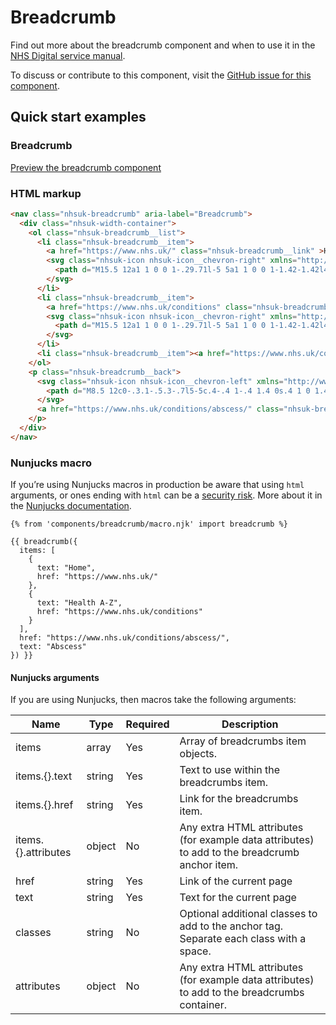 # Breadcrumb

Find out more about the breadcrumb component and when to use it in the [NHS Digital service manual](https://beta.nhs.uk/service-manual/patterns/).

To discuss or contribute to this component, visit the [GitHub issue for this component](https://github.com/nhsuk/nhsuk-frontend/issues/158).

## Quick start examples

### Breadcrumb

[Preview the breadcrumb component](https://nhsuk.github.io/nhsuk-frontend/components/breadcrumb.html)

### HTML markup

```html
<nav class="nhsuk-breadcrumb" aria-label="Breadcrumb">
  <div class="nhsuk-width-container">
    <ol class="nhsuk-breadcrumb__list">
      <li class="nhsuk-breadcrumb__item">
        <a href="https://www.nhs.uk/" class="nhsuk-breadcrumb__link" >Home</a> 
        <svg class="nhsuk-icon nhsuk-icon__chevron-right" xmlns="http://www.w3.org/2000/svg" viewBox="0 0 24 24" aria-hidden="true">
          <path d="M15.5 12a1 1 0 0 1-.29.71l-5 5a1 1 0 0 1-1.42-1.42l4.3-4.29-4.3-4.29a1 1 0 0 1 1.42-1.42l5 5a1 1 0 0 1 .29.71z"/>
        </svg>
      </li>
      <li class="nhsuk-breadcrumb__item">
        <a href="https://www.nhs.uk/conditions" class="nhsuk-breadcrumb__link" >Health A-Z</a> 
        <svg class="nhsuk-icon nhsuk-icon__chevron-right" xmlns="http://www.w3.org/2000/svg" viewBox="0 0 24 24" aria-hidden="true">
          <path d="M15.5 12a1 1 0 0 1-.29.71l-5 5a1 1 0 0 1-1.42-1.42l4.3-4.29-4.3-4.29a1 1 0 0 1 1.42-1.42l5 5a1 1 0 0 1 .29.71z"/>
        </svg>
      </li>
      <li class="nhsuk-breadcrumb__item"><a href="https://www.nhs.uk/conditions/abscess/" class="nhsuk-breadcrumb__link">Abscess</a></li>
    </ol>
    <p class="nhsuk-breadcrumb__back">
      <svg class="nhsuk-icon nhsuk-icon__chevron-left" xmlns="http://www.w3.org/2000/svg" viewBox="0 0 24 24" aria-hidden="true">
        <path d="M8.5 12c0-.3.1-.5.3-.7l5-5c.4-.4 1-.4 1.4 0s.4 1 0 1.4L10.9 12l4.3 4.3c.4.4.4 1 0 1.4s-1 .4-1.4 0l-5-5c-.2-.2-.3-.4-.3-.7z"/>
      </svg>
      <a href="https://www.nhs.uk/conditions/abscess/" class="nhsuk-breadcrumb__backlink">Back to Abscess</a>
    </p>
  </div>
</nav>
```

### Nunjucks macro

If you’re using Nunjucks macros in production be aware that using `html` arguments, or ones ending with `html` can be a [security risk](https://en.wikipedia.org/wiki/Cross-site_scripting). More about it in the [Nunjucks documentation](https://mozilla.github.io/nunjucks/api.html#user-defined-templates-warning).

``` 
{% from 'components/breadcrumb/macro.njk' import breadcrumb %}

{{ breadcrumb({
  items: [
    {
      text: "Home",
      href: "https://www.nhs.uk/"
    },
    {
      text: "Health A-Z",
      href: "https://www.nhs.uk/conditions"
    }
  ],
  href: "https://www.nhs.uk/conditions/abscess/",
  text: "Abscess"
}) }}
```

#### Nunjucks arguments

If you are using Nunjucks, then macros take the following arguments: 

| Name                | Type     | Required  | Description  |
| --------------------|----------|-----------|--------------|
| items               | array    | Yes       | Array of breadcrumbs item objects. |
| items.{}.text       | string   | Yes       | Text to use within the breadcrumbs item. |
| items.{}.href	      | string   | Yes       | Link for the breadcrumbs item. |
| items.{}.attributes	| object   | No        | Any extra HTML attributes (for example data attributes) to add to the breadcrumb anchor item. |
| href                | string   | Yes       | Link of the current page  |
| text                | string   | Yes       | Text for the current page |
| classes             | string   | No        | Optional additional classes to add to the anchor tag. Separate each class with a space. |
| attributes          | object   | No        | Any extra HTML attributes (for example data attributes) to add to the breadcrumbs container. |

